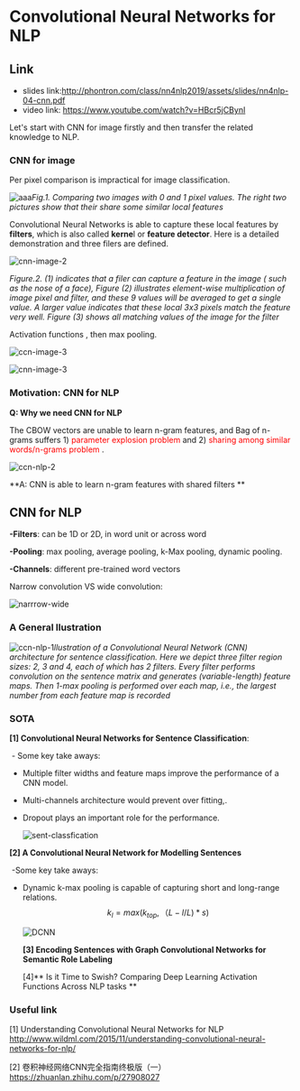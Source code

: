 # Convolutional Neural Networks for NLP 

## Link
- slides link:http://phontron.com/class/nn4nlp2019/assets/slides/nn4nlp-04-cnn.pdf
- video link: https://www.youtube.com/watch?v=HBcr5jCBynI

Let's start with CNN for image firstly and then transfer the related knowledge to NLP.

### CNN for image

Per pixel comparison is impractical for image classification. 

![aaa](./figs/ccn-image-1.png)*Fig.1. Comparing two images with 0 and 1 pixel values. The right two pictures show that their share some similar local features*

Convolutional Neural Networks is able to capture these local features by **filters**, which is also called **kerne**l or **feature detector**.  Here is a detailed demonstration and three filers are defined.

![cnn-image-2](./figs/cnn-image-2.png)



*Figure.2. (1) indicates that a filer can capture a feature in the image ( such as the nose of a face), Figure (2) illustrates element-wise multiplication of image pixel and filter, and these 9 values will be averaged to get a single value. A larger value indicates that these local 3x3 pixels match the feature very well. Figure (3) shows all matching values of the image for the filter*

Activation functions , then max pooling. 



![ccn-image-3](./figs/ccn-image-3.png)



![cnn-image-3](./figs/cnn-image-3.png)



### Motivation: CNN for NLP

**Q: Why we need CNN for NLP**

The CBOW vectors are unable to learn n-gram features, and
Bag of n-grams suffers 1) <span style='color:red'> parameter explosion problem </span>and 2) <span style='color:red'> sharing among similar words/n-grams problem </span>.

![ccn-nlp-2](./figs/ccn-nlp-2.png)

**A: CNN is able to learn n-gram features with shared filters **

## CNN for NLP

**-Filters**: can be 1D or 2D, in word unit or across word

**-Pooling**:  max pooling, average pooling, k-Max pooling, dynamic pooling.

**-Channels**:  different pre-trained word vectors

Narrow convolution VS wide convolution:

![narrrow-wide](./figs/narrrow-wide.png)

### A General llustration 



![ccn-nlp-1](./figs/ccn-nlp-1.png)*llustration of a Convolutional Neural Network (CNN) architecture for sentence classification. Here we depict three filter region sizes: 2, 3 and 4, each of which has 2 filters. Every filter performs convolution on the sentence matrix and generates (variable-length) feature maps. Then 1-max pooling is performed over each map, i.e., the largest number from each feature map is recorded*

### SOTA

**[1] Convolutional Neural Networks for Sentence Classification**:

​	- Some key take aways:

- Multiple filter widths and feature maps improve the performance of a CNN model.

- Multi-channels architecture would prevent over fitting,. 

- Dropout plays an important role for the performance.

  ![sent-classfication](./figs/sent-classfication.png)

**[2] A Convolutional Neural Network for Modelling Sentences**

​	-Some key take aways:

- Dynamic k-max pooling is capable of capturing short and long-range relations.
  $$
  k_l = max (k_{top}, （L-l / L) * s)
  $$
  

  ![DCNN](./figs/DCNN.png)

  **[3] Encoding Sentences with Graph Convolutional Networks for Semantic Role Labeling**

  [4]** Is it Time to Swish? Comparing Deep Learning Activation Functions Across NLP tasks **

### Useful link
[1] Understanding Convolutional Neural Networks for NLP http://www.wildml.com/2015/11/understanding-convolutional-neural-networks-for-nlp/

[2] 卷积神经网络CNN完全指南终极版（一） https://zhuanlan.zhihu.com/p/27908027
